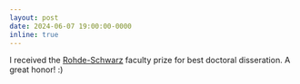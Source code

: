 ```yaml
---
layout: post
date: 2024-06-07 19:00:00-0000
inline: true
---
```


I received the [Rohde-Schwarz](https://www.physik.uni-jena.de/en/252/faculty-awards-rohde-schwarz) faculty prize for best doctoral disseration. A great honor! :)

